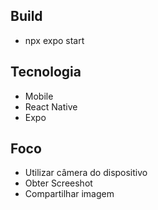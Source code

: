 ## Build 
- npx expo start

## Tecnologia 
- Mobile
- React Native
- Expo

## Foco
- Utilizar câmera do dispositivo
- Obter Screeshot
- Compartilhar imagem